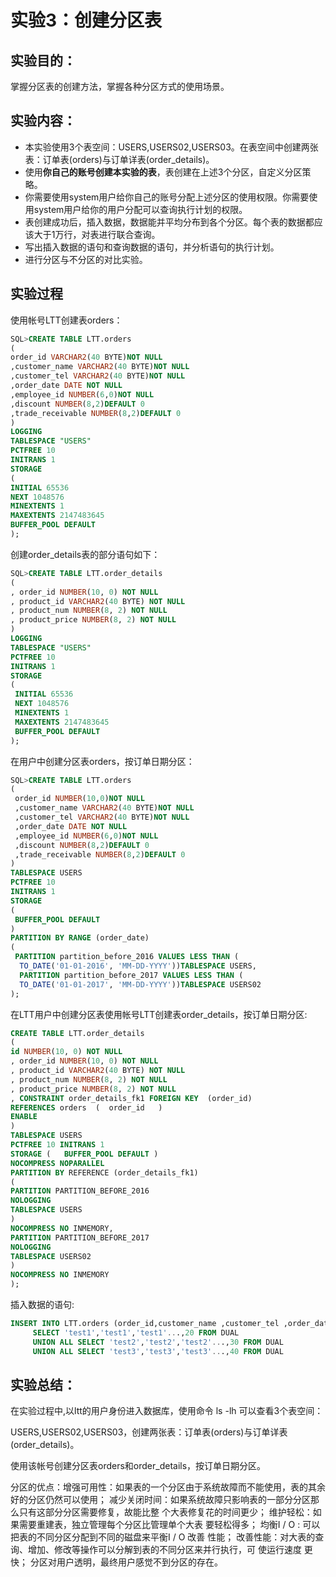 # 实验3：创建分区表

## 实验目的：

掌握分区表的创建方法，掌握各种分区方式的使用场景。

## 实验内容：
- 本实验使用3个表空间：USERS,USERS02,USERS03。在表空间中创建两张表：订单表(orders)与订单详表(order_details)。
- 使用**你自己的账号创建本实验的表**，表创建在上述3个分区，自定义分区策略。
- 你需要使用system用户给你自己的账号分配上述分区的使用权限。你需要使用system用户给你的用户分配可以查询执行计划的权限。
- 表创建成功后，插入数据，数据能并平均分布到各个分区。每个表的数据都应该大于1万行，对表进行联合查询。
- 写出插入数据的语句和查询数据的语句，并分析语句的执行计划。
- 进行分区与不分区的对比实验。

## 实验过程

使用帐号LTT创建表orders：

```sql
SQL>CREATE TABLE LTT.orders
(
order_id VARCHAR2(40 BYTE)NOT NULL
,customer_name VARCHAR2(40 BYTE)NOT NULL
,customer_tel VARCHAR2(40 BYTE)NOT NULL
,order_date DATE NOT NULL
,employee_id NUMBER(6,0)NOT NULL 
,discount NUMBER(8,2)DEFAULT 0 
,trade_receivable NUMBER(8,2)DEFAULT 0 
)
LOGGING
TABLESPACE "USERS"
PCTFREE 10
INITRANS 1
STORAGE
( 
INITIAL 65536 
NEXT 1048576 
MINEXTENTS 1 
MAXEXTENTS 2147483645 
BUFFER_POOL DEFAULT
);
```

创建order_details表的部分语句如下：
```sql
SQL>CREATE TABLE LTT.order_details
(
, order_id NUMBER(10, 0) NOT NULL
, product_id VARCHAR2(40 BYTE) NOT NULL 
, product_num NUMBER(8, 2) NOT NULL 
, product_price NUMBER(8, 2) NOT NULL 
)
LOGGING
TABLESPACE "USERS"
PCTFREE 10
INITRANS 1
STORAGE
( 
 INITIAL 65536 
 NEXT 1048576 
 MINEXTENTS 1 
 MAXEXTENTS 2147483645 
 BUFFER_POOL DEFAULT
);
```


在用户中创建分区表orders，按订单日期分区：

```sql
SQL>CREATE TABLE LTT.orders 
(
 order_id NUMBER(10,0)NOT NULL 
 ,customer_name VARCHAR2(40 BYTE)NOT NULL 
 ,customer_tel VARCHAR2(40 BYTE)NOT NULL 
 ,order_date DATE NOT NULL 
 ,employee_id NUMBER(6,0)NOT NULL 
 ,discount NUMBER(8,2)DEFAULT 0 
 ,trade_receivable NUMBER(8,2)DEFAULT 0 
)
TABLESPACE USERS 
PCTFREE 10 
INITRANS 1 
STORAGE 
( 
 BUFFER_POOL DEFAULT 
)
PARTITION BY RANGE (order_date)
(
 PARTITION partition_before_2016 VALUES LESS THAN (
  TO_DATE('01-01-2016', 'MM-DD-YYYY'))TABLESPACE USERS,
  PARTITION partition_before_2017 VALUES LESS THAN (
  TO_DATE('01-01-2017', 'MM-DD-YYYY'))TABLESPACE USERS02 
);
```

在LTT用户中创建分区表使用帐号LTT创建表order_details，按订单日期分区:
```sql
CREATE TABLE LTT.order_details 
(
id NUMBER(10, 0) NOT NULL 
, order_id NUMBER(10, 0) NOT NULL
, product_id VARCHAR2(40 BYTE) NOT NULL 
, product_num NUMBER(8, 2) NOT NULL 
, product_price NUMBER(8, 2) NOT NULL 
, CONSTRAINT order_details_fk1 FOREIGN KEY  (order_id)
REFERENCES orders  (  order_id   )
ENABLE 
) 
TABLESPACE USERS 
PCTFREE 10 INITRANS 1 
STORAGE (   BUFFER_POOL DEFAULT ) 
NOCOMPRESS NOPARALLEL
PARTITION BY REFERENCE (order_details_fk1)
(
PARTITION PARTITION_BEFORE_2016 
NOLOGGING 
TABLESPACE USERS 
) 
NOCOMPRESS NO INMEMORY, 
PARTITION PARTITION_BEFORE_2017 
NOLOGGING 
TABLESPACE USERS02
) 
NOCOMPRESS NO INMEMORY  
);
```

插入数据的语句:
```sql
INSERT INTO LTT.orders (order_id,customer_name ,customer_tel ,order_date ,employee_id,discount)
     SELECT 'test1','test1','test1'...,20 FROM DUAL
     UNION ALL SELECT 'test2','test2','test2'...,30 FROM DUAL
     UNION ALL SELECT 'test3','test3','test3'...,40 FROM DUAL
```
##  实验总结：
在实验过程中,以ltt的用户身份进入数据库，使用命令 ls -lh 可以查看3个表空间：

 USERS,USERS02,USERS03，创建两张表：订单表(orders)与订单详表(order_details)。
 
 使用该帐号创建分区表orders和order_details，按订单日期分区。
 
 分区的优点：增强可用性：如果表的一个分区由于系统故障而不能使用，表的其余好的分区仍然可以使用； 
 减少关闭时间：如果系统故障只影响表的一部分分区那么只有这部分分区需要修复，故能比整
 个大表修复花的时间更少；  维护轻松：如果需要重建表，独立管理每个分区比管理单个大表
 要轻松得多；  均衡I / O :      可以把表的不同分区分配到不同的磁盘来平衡I / O 改善
 性能； 改善性能：对大表的查询、增加、修改等操作可以分解到表的不同分区来并行执行，可
 使运行速度      更快； 分区对用户透明，最终用户感觉不到分区的存在。


